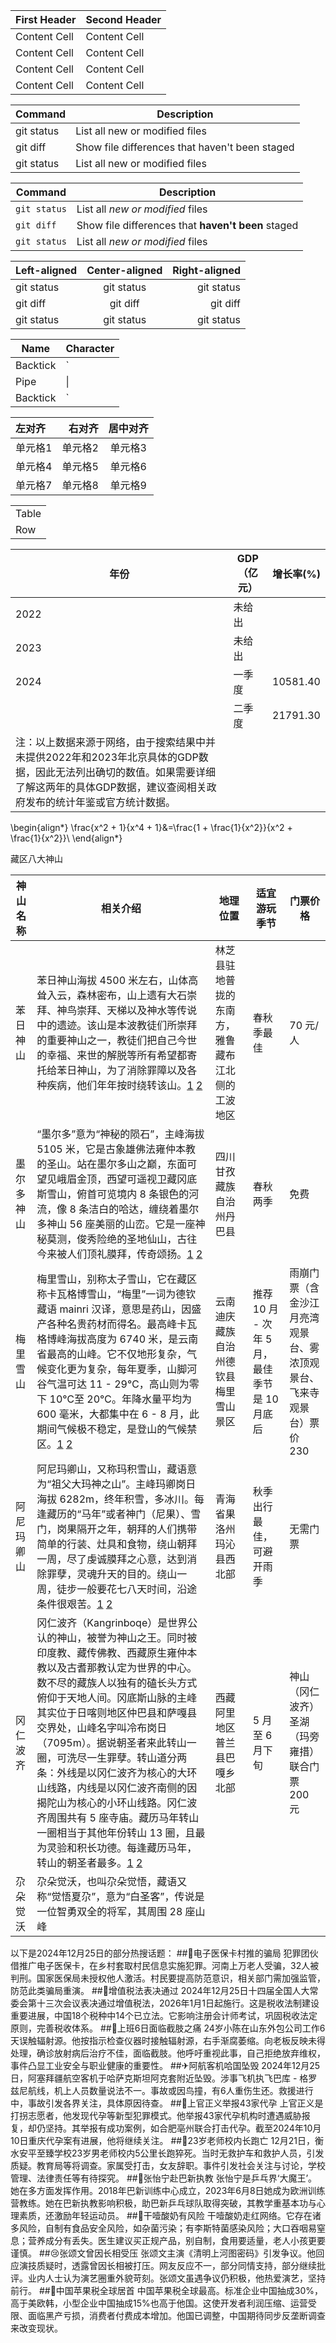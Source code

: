 
| First Header  | Second Header |
| ------------- | ------------- |
| Content Cell  | Content Cell  |
| Content Cell  | Content Cell  |
| Content Cell  | Content Cell  |
| Content Cell  | Content Cell  |


| Command | Description |
| --- | --- |
| git status | List all new or modified files |
| git diff | Show file differences that haven't been staged |
| git status | List all new or modified files |


| Command | Description |
| --- | --- |
| `git status` | List all *new or modified* files |
| `git diff` | Show file differences that **haven't been** staged |
| `git status` | List all *new or modified* files |


| Left-aligned | Center-aligned | Right-aligned |
| :---         |     :---:      |          ---: |
| git status   | git status     | git status    |
| git diff     | git diff       | git diff      |
| git status   | git status     | git status    |


| Name     | Character |
| ---      | ---       |
| Backtick | `         |
| Pipe     | \|        |
| Backtick | `         |


| 左对齐  | 右对齐   | 居中对齐 |
|:-------|--------:|:-------:|
| 单元格1 | 单元格2 | 单元格3 |
| 单元格4 | 单元格5 | 单元格6 |
| 单元格7 | 单元格8 | 单元格9 |

<table>
  <tr>
    <td>Table</td>
  </tr>
  <tr>
    <td>Row</td>
  </tr>
</table>



| 年份 | GDP（亿元） | 增长率(%) |
| ---- | ---------- | -------- |
| 2022 | 未给出    |          |
| 2023 | 未给出    |          |
| 2024 | 一季度    | 10581.40 |
|      | 二季度    | 21791.30 |
| 注：以上数据来源于网络，由于搜索结果中并未提供2022年和2023年北京具体的GDP数据，因此无法列出确切的数值。如果需要详细了解这两年的具体GDP数据，建议查阅相关政府发布的统计年鉴或官方统计数据。 |




\begin{align*}
\frac{x^2 + 1}{x^4 + 1}&=\frac{1 + \frac{1}{x^2}}{x^2 + \frac{1}{x^2}}\\
\end{align*}




藏区八大神山

|神山名称|相关介绍|地理位置|适宜游玩季节|门票价格|
|----|----|----|----|----|
|苯日神山|苯日神山海拔 4500 米左右，山体高耸入云，森林密布，山上遗有大石崇拜、神鸟崇拜、天梯以及神水等传说中的遗迹。该山是本波教徒们所崇拜的重要神山之一，教徒们把自己今世的幸福、来世的解脱等所有希望都寄托给苯日神山，为了消除罪障以及各种疾病，他们年年按时绕转该山。[1](https://www.sohu.com/na/460190653_121077061)​ [2](https://zhuanlan.zhihu.com/p/372313990?utm_id=0)​|林芝县驻地普拢的东南方，雅鲁藏布江北侧的工波地区|春秋季最佳|70 元/人|
|墨尔多神山|“墨尔多”意为“神秘的陨石”，主峰海拔 5105 米，它是古象雄佛法雍仲本教的圣山。站在墨尔多山之巅，东面可望见峨眉金顶，西望可遥视卫藏冈底斯雪山，俯首可览境内 8 条银色的河流，像 8 条洁白的哈达，缠绕着墨尔多神山 56 座美丽的山峦。它是一座神秘莫测，俊秀险绝的圣地仙山，古往今来被人们顶礼膜拜，传奇颂扬。[1](https://www.sohu.com/na/460190653_121077061)​ [2](https://zhuanlan.zhihu.com/p/372313990?utm_id=0)​|四川甘孜藏族自治州丹巴县|春秋两季|免费|
|梅里雪山|梅里雪山，别称太子雪山，它在藏区称卡瓦格博雪山，“梅里”一词为德钦藏语 mainri 汉译，意思是药山，因盛产各种名贵药材而得名。最高峰卡瓦格博峰海拔高度为 6740 米，是云南省最高的山峰。它不仅地形复杂，气候变化更为复杂，每年夏季，山脚河谷气温可达 11 - 29℃，高山则为零下 10℃至 20℃。年降水量平均为 600 毫米，大都集中在 6 - 8 月，此期间气候极不稳定，是登山的气候禁区。[1](https://www.sohu.com/na/460190653_121077061)​ [2](https://zhuanlan.zhihu.com/p/372313990?utm_id=0)​|云南迪庆藏族自治州德钦县梅里雪山景区|推荐 10 月 - 次年 5 月，最佳季节是 10 月底后|雨崩门票（含金沙江月亮湾观景台、雾浓顶观景台、飞来寺观景台）票价 230|
|阿尼玛卿山|阿尼玛卿山，又称玛积雪山，藏语意为“祖父大玛神之山”。主峰玛卿岗日海拔 6282m，终年积雪，多冰川。每逢藏历的“马年”或者神门（尼果）、雪门，岗果隔开之年，朝拜的人们携带简单的行装、灶具和食物，绕山朝拜一周，尽了虔诚膜拜之心意，达到消除罪孽，灵魂升天的目的。绕山一周，徒步一般要花七八天时间，沿途条件很艰苦。[1](https://www.sohu.com/na/460190653_121077061)​ [2](https://zhuanlan.zhihu.com/p/372313990?utm_id=0)​|青海省果洛州玛沁县西北部|秋季出行最佳，可避开雨季|无需门票|
|冈仁波齐|冈仁波齐（Kangrinboqe）是世界公认的神山，被誉为神山之王。同时被印度教、藏传佛教、西藏原生雍仲本教以及古耆那教认定为世界的中心。数不尽的藏族人以独有的磕长头方式俯仰于天地人间。冈底斯山脉的主峰其实位于日喀则地区仲巴县和萨嘎县交界处，山峰名字叫冷布岗日（7095m）。据说朝圣者来此转山一圈，可洗尽一生罪孽。转山道分两条：外线是以冈仁波齐为核心的大环山线路，内线是以冈仁波齐南侧的因揭陀山为核心的小环山线路。冈仁波齐周围共有 5 座寺庙。藏历马年转山一圈相当于其他年份转山 13 圈，且最为灵验和积长功德。每逢藏历马年，转山的朝圣者最多。[1](https://www.sohu.com/na/460190653_121077061)​ [2](https://zhuanlan.zhihu.com/p/372313990?utm_id=0)​|西藏阿里地区普兰县巴嘎乡北部|5 月至 6 月下旬|神山（冈仁波齐）圣湖（玛旁雍措）联合门票 200 元|
|尕朵觉沃|尕朵觉沃，也叫尕朵觉悟，藏语又称“觉悟夏尕”，意为“白圣客”，传说是一位智勇双全的将军，其周围 28 座山峰 





以下是2024年12月25日的部分热搜话题：
##💊电子医保卡村推的骗局
犯罪团伙借推广电子医保卡，在乡村套取村民信息实施犯罪。河南上万老人受骗，32人被判刑。国家医保局未授权他人激活。村民要提高防范意识，相关部门需加强监管，防范此类骗局重演。
##📜增值税法表决通过
2024年12月25日十四届全国人大常委会第十三次会议表决通过增值税法，2026年1月1日起施行。这是税收法制建设重要进展，中国18个税种中14个已立法。它影响注册会计师考试，巩固税收法定原则，完善税收体系。
##💼上班6日面临截肢之痛
24岁小陈在山东外包公司工作6天误触辐射源。他按指示检查仪器时接触辐射源，右手渐腐萎缩。向老板反映未得处理，确诊放射病后治疗不佳，面临截肢。他呼吁重视此事，自己拒绝放弃维权，事件凸显工业安全与职业健康的重要性。
##✈阿航客机哈国坠毁
2024年12月25日，阿塞拜疆航空客机于哈萨克斯坦阿克套附近坠毁。涉事飞机执飞巴库 - 格罗兹尼航线，机上人员数量说法不一。事故或因鸟撞，有6人重伤生还。救援进行中，事故引发各界关注，具体原因待查。
##🚨上官正义举报43家代孕
上官正义是打拐志愿者，他发现代孕等新型犯罪模式。他举报43家代孕机构时遭遇威胁报复，却仍坚持。其举报有成功案例，如合肥亳州联合打击代孕。截至2024年10月10日重庆代孕案有进展，他将继续关注。
##🏫23岁老师校内长跑亡
12月21日，衡水安平至臻学校23岁男老师校内5公里长跑猝死。当时无救护车和救护人员，引发质疑。教育局等将调查。家属受打击，女友辞职。事件引发社会关注与讨论，学校管理、法律责任等有待探究。
##🏓张怡宁赴巴新执教
张怡宁是乒乓界‘大魔王’。她在多方面发挥作用。2018年巴新训练中心成立，2023年6月8日她成为欧洲训练营教练。她在巴新执教影响积极，助巴新乒乓球队取得突破，其教学重基本功与心理素质，还激励年轻运动员。
##🚫干噎酸奶有风险
干噎酸奶走红网络。它存在诸多风险，自制有食品安全风险，如杂菌污染；有李斯特菌感染风险；大口吞咽易窒息；营养成分有丢失。医生建议买正规产品，别自制，食用要适量，老人小孩更要谨慎。
##😢张颂文曾因长相受压
张颂文主演《清明上河图密码》引发争议。他回应演技质疑时，透露曾因长相被打压。网友反应不一，部分同情支持，部分继续批评。业内人士认为演艺圈重外貌苛刻。张颂文虽遇争议仍积极，他热爱演艺，坚持前行。
##🍎中国苹果税全球居首
中国苹果税全球最高。标准企业中国抽成30%，高于美欧韩，小型企业中国抽成15%也高于他国。这使开发者利润压缩、运营受限、面临黑产亏损，消费者付费成本增加。他国已调整，中国期待同步反垄断调查来改变现状。



